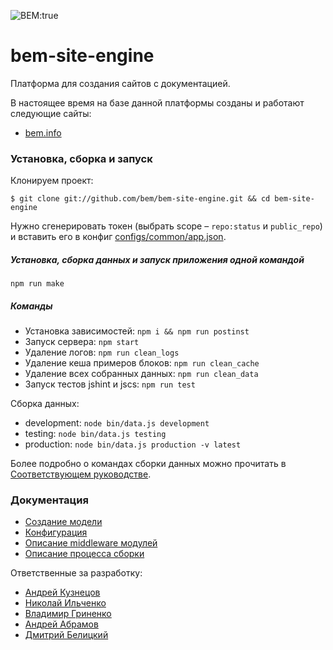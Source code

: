 ![BEM:true](http://img.shields.io/badge/bem-true-yellow.svg?style=flat)

bem-site-engine
========

Платформа для создания сайтов с документацией.

В настоящее время на базе данной платформы созданы и работают следующие сайты:

* [bem.info](https://bem.info/)

### Установка, сборка и запуск

Клонируем проект:
```
$ git clone git://github.com/bem/bem-site-engine.git && cd bem-site-engine
```

Нужно сгенерировать токен (выбрать scope – `repo:status` и `public_repo`) и вставить его в конфиг [configs/common/app.json](https://github.com/bem/bem-site-engine/blob/dev/configs/common/app.json#L36).

##### Установка, сборка данных и запуск приложения одной командой

```
npm run make
```

##### Команды

* Установка зависимостей: `npm i && npm run postinst`
* Запуск сервера: `npm start`
* Удаление логов: `npm run clean_logs`
* Удаление кеша примеров блоков: `npm run clean_cache`
* Удаление всех собранных данных: `npm run clean_data`
* Запуск тестов jshint и jscs: `npm run test`

Сборка данных:

* development: `node bin/data.js development`
* testing: `node bin/data.js testing`
* production: `node bin/data.js production -v latest`

Более подробно о командах сборки данных можно прочитать в [Соответствующем руководстве](./docs/data_compiling.ru.md).

### Документация

* [Создание модели](./docs/model.ru.md)
* [Конфигурация](./docs/config.ru.md)
* [Описание middleware модулей](./docs/middleware.ru.md)
* [Описание процесса сборки](./docs/data_compiling.ru.md)

Ответственные за разработку:

* [Андрей Кузнецов](https://github.com/tormozz48)
* [Николай Ильченко](https://github.com/tavriaforever)
* [Владимир Гриненко](https://github.com/tadatuta)
* [Андрей Абрамов](https://github.com/andrewblond)
* [Дмитрий Белицкий](https://github.com/dab)
